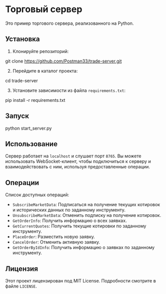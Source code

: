 # Торговый сервер

Это пример торгового сервера, реализованного на Python.

## Установка

1. Клонируйте репозиторий:

git clone https://github.com/Postman33/trade-server.git


2. Перейдите в каталог проекта:

cd trade-server


3. Установите зависимости из файла `requirements.txt`:

pip install -r requirements.txt

## Запуск

python start_server.py


## Использование

Сервер работает на `localhost` и слушает порт `8765`. Вы можете использовать WebSocket-клиент, чтобы подключиться к серверу и взаимодействовать с ним, используя предоставленные операции.

## Операции

Список доступных операций:

- `SubscribeMarketData`: Подписаться на получение текущих котировок и исторических данных по заданному инструменту.
- `UnsubscribeMarketData`: Отменить подписку на получение котировок.
- `GetOrderInfo`: Получить информацию о всех заявках.
- `GetCurrentQuotes`: Получить текущие котировки по заданному инструменту.
- `PlaceOrder`: Разместить новую заявку.
- `CancelOrder`: Отменить активную заявку.
- `GetOrderByIdInfo`: Получить информацию о заявках по заданному инструменту.

## Лицензия

Этот проект лицензирован под MIT License. Подробности смотрите в файле `LICENSE`.

